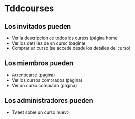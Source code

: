 # Tddcourses

## Los invitados pueden
* Ver la descripcion de todos los cursos (página home)
* Ver los detalles de un curso (pagina)
* Comprar un curso (se accede desde los detalles del curso)

## Los miembros pueden
* Autenticarse (página)
* Ver los cursos comprados (página)
* Ver un curso comprado (página)

## Los administradores pueden
* Tweet sobre un curso nuevo
